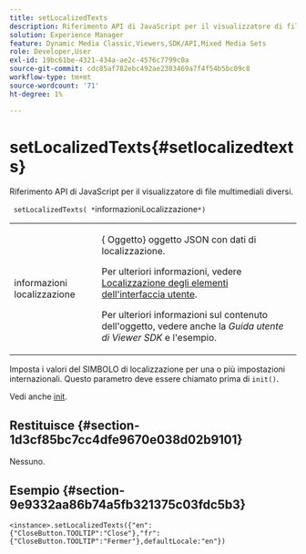 ```yaml
---
title: setLocalizedTexts
description: Riferimento API di JavaScript per il visualizzatore di file multimediali diversi.
solution: Experience Manager
feature: Dynamic Media Classic,Viewers,SDK/API,Mixed Media Sets
role: Developer,User
exl-id: 19bc61be-4321-434a-ae2c-4576c7799c0a
source-git-commit: cdc85af782ebc492ae2303469a7f4f54b5bc09c8
workflow-type: tm+mt
source-wordcount: '71'
ht-degree: 1%

---
```


# setLocalizedTexts{#setlocalizedtexts}

Riferimento API di JavaScript per il visualizzatore di file multimediali diversi.

` setLocalizedTexts( *`informazioniLocalizzazione`*)`

<table id="table_896DFF34A68A403DB93A6D597461A573"> 
 <tbody> 
  <tr> 
   <td colname="col1"> <p> <span class="codeph"> <span class="varname"> informazioni localizzazione</span> </span> </p> </td> 
   <td colname="col2"> <p> {<span class="codeph"> Oggetto</span>} oggetto JSON con dati di localizzazione. </p> <p>Per ulteriori informazioni, vedere <a href="../../../c-html5-s7-aem-asset-viewers/c-html5-mixedmedia-viewer-about/c-html5-mixedmedia-viewer-localization.md#concept-16262b8096474d6c9c018c3e99110dd1" format="dita" scope="local"> Localizzazione degli elementi dell'interfaccia utente</a>. </p> <p>Per ulteriori informazioni sul contenuto dell'oggetto, vedere anche la <i>Guida utente di Viewer SDK</i> e l'esempio. </p> </td> 
  </tr> 
 </tbody> 
</table>

Imposta i valori del SIMBOLO di localizzazione per una o più impostazioni internazionali. Questo parametro deve essere chiamato prima di `init()`.

Vedi anche [init](../../../c-html5-s7-aem-asset-viewers/c-html5-mixedmedia-viewer-about/c-html5-mixedmedia-viewer-javascriptapiref/r-html5-mixedmedia-javascriptapiref-init.md#reference-bb4428c155e541b79797f96e17c068ae).

## Restituisce {#section-1d3cf85bc7cc4dfe9670e038d02b9101}

Nessuno.

## Esempio {#section-9e9332aa86b74a5fb321375c03fdc5b3}

```
<instance>.setLocalizedTexts({"en":{"CloseButton.TOOLTIP":"Close"},"fr":{"CloseButton.TOOLTIP":"Fermer"},defaultLocale:"en"})
```
